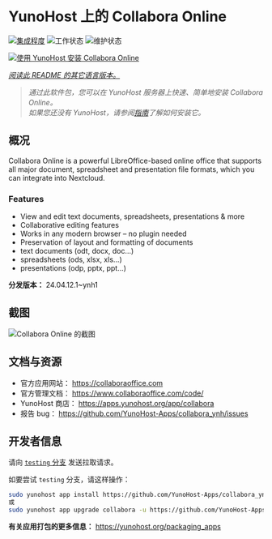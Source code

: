 <!--
注意：此 README 由 <https://github.com/YunoHost/apps/tree/master/tools/readme_generator> 自动生成
请勿手动编辑。
-->

# YunoHost 上的 Collabora Online

[![集成程度](https://apps.yunohost.org/badge/integration/collabora)](https://ci-apps.yunohost.org/ci/apps/collabora/)
![工作状态](https://apps.yunohost.org/badge/state/collabora)
![维护状态](https://apps.yunohost.org/badge/maintained/collabora)

[![使用 YunoHost 安装 Collabora Online](https://install-app.yunohost.org/install-with-yunohost.svg)](https://install-app.yunohost.org/?app=collabora)

*[阅读此 README 的其它语言版本。](./ALL_README.md)*

> *通过此软件包，您可以在 YunoHost 服务器上快速、简单地安装 Collabora Online。*  
> *如果您还没有 YunoHost，请参阅[指南](https://yunohost.org/install)了解如何安装它。*

## 概况

Collabora Online is a powerful LibreOffice-based online office that supports all major document, spreadsheet and presentation file formats, which you can integrate into Nextcloud.

### Features

- View and edit text documents, spreadsheets, presentations & more
- Collaborative editing features
- Works in any modern browser – no plugin needed
- Preservation of layout and formatting of documents
- text documents (odt, docx, doc…)
- spreadsheets (ods, xlsx, xls…)
- presentations (odp, pptx, ppt…)


**分发版本：** 24.04.12.1~ynh1

## 截图

![Collabora Online 的截图](./doc/screenshots/Nextcloud-writer.png)

## 文档与资源

- 官方应用网站： <https://collaboraoffice.com>
- 官方管理文档： <https://www.collaboraoffice.com/code/>
- YunoHost 商店： <https://apps.yunohost.org/app/collabora>
- 报告 bug： <https://github.com/YunoHost-Apps/collabora_ynh/issues>

## 开发者信息

请向 [`testing` 分支](https://github.com/YunoHost-Apps/collabora_ynh/tree/testing) 发送拉取请求。

如要尝试 `testing` 分支，请这样操作：

```bash
sudo yunohost app install https://github.com/YunoHost-Apps/collabora_ynh/tree/testing --debug
或
sudo yunohost app upgrade collabora -u https://github.com/YunoHost-Apps/collabora_ynh/tree/testing --debug
```

**有关应用打包的更多信息：** <https://yunohost.org/packaging_apps>
